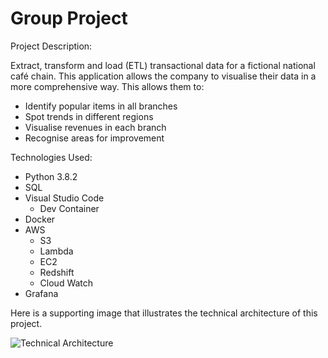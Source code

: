 # Group Project

Project Description:

Extract, transform and load (ETL) transactional data for a fictional national café chain. This application allows the company to visualise their data in a more comprehensive way. This allows them to:
  - Identify popular items in all branches
  - Spot trends in different regions
  - Visualise revenues in each branch
  - Recognise areas for improvement

Technologies Used:
  - Python 3.8.2
  - SQL
  - Visual Studio Code
    - Dev Container
  - Docker
  - AWS
    - S3
    - Lambda
    - EC2
    - Redshift
    - Cloud Watch
  - Grafana

Here is a supporting image that illustrates the technical architecture of this project.

![Technical Architecture](https://user-images.githubusercontent.com/73353654/114040225-52a6e200-987b-11eb-96a2-ae176f69dd9e.png)
